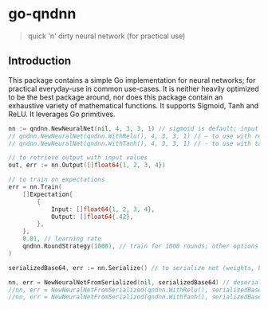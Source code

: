 # go-qndnn
> quick 'n' dirty neural network (for practical use)

## Introduction

This package contains a simple Go implementation for neural networks; for practical everyday-use in common use-cases. It
is neither heavily optimized to be the best package around, nor does this package contain an exhaustive variety of
mathematical functions. It supports Sigmoid, Tanh and ReLU. It leverages Go primitives.

```go
nn := qndnn.NewNeuralNet(nil, 4, 3, 3, 1) // sigmoid is default; input (4), hidden1 (3), hidden2 (3), output (1)
// qndnn.NewNeuralNet(qndnn.WithRelu(), 4, 3, 3, 1) // – to use with relu
// qndnn.NewNeuralNet(qndnn.WithTanh(), 4, 3, 3, 1) // - to use with tanh

// to retrieve output with input values
out, err := nn.Output([]float64{1, 2, 3, 4})

// to train on expectations
err = nn.Train(
	[]Expectation{
        {
            Input: []float64{1, 2, 3, 4},
            Output: []float64{.42},
        },
    }, 
	0.01, // learning rate
	qndnn.RoundStrategy(1000), // train for 1000 rounds; other options include ThresholdStrategy (see examples)
)

serializedBase64, err := nn.Serialize() // to serialize net (weights, biases)

nn, err = NewNeuralNetFromSerialized(nil, serializedBase64) // deserialize serialized net into usable structure; initialized with sigmoid 
//nn, err = NewNeuralNetFromSerialized(qndnn.WithRelu(), serializedBase64) // - to initialize with relu
//nn, err = NewNeuralNetFromSerialized(qndnn.WithTanh(), serializedBase64) // - to initialize with tanh
```
